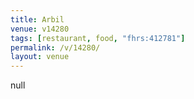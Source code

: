 ```yaml
---
title: Arbil
venue: v14280
tags: [restaurant, food, "fhrs:412781"]
permalink: /v/14280/
layout: venue
---
```

null